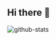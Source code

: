 ## Hi there 👋

<!--
**sho-chan-081/sho-chan-081** is a ✨ _special_ ✨ repository because its `README.md` (this file) appears on your GitHub profile.

Here are some ideas to get you started:

- 🔭 I’m currently working on ...
- 🌱 I’m currently learning ...
- 👯 I’m looking to collaborate on ...
- 🤔 I’m looking for help with ...
- 💬 Ask me about ...
- 📫 How to reach me: ...
- 😄 Pronouns: ...
- ⚡ Fun fact: ...
-->

![github-stats](https://github-readme-stats-sigma-five.vercel.app/api?username=sho-chan-081&show_icons=true&theme=algolia&count_private=true&hide_title=true)
